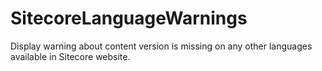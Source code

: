 # SitecoreLanguageWarnings
Display warning about content version is missing on any other languages available in Sitecore website. 
